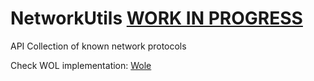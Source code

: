 # NetworkUtils [WORK IN PROGRESS](#)

API Collection of known network protocols


Check WOL implementation: [Wole](https://github.com/ahmtcn123/Wole)